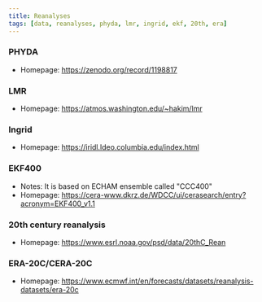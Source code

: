 ```yaml
---
title: Reanalyses
tags: [data, reanalyses, phyda, lmr, ingrid, ekf, 20th, era]
---
```


### PHYDA
+ Homepage: <https://zenodo.org/record/1198817>

### LMR
+ Homepage: <https://atmos.washington.edu/~hakim/lmr>

### Ingrid
+ Homepage: <https://iridl.ldeo.columbia.edu/index.html>

### EKF400
+ Notes: It is based on ECHAM ensemble called "CCC400"
+ Homepage: <https://cera-www.dkrz.de/WDCC/ui/cerasearch/entry?acronym=EKF400_v1.1>

### 20th century reanalysis
+ Homepage: <https://www.esrl.noaa.gov/psd/data/20thC_Rean>

### ERA-20C/CERA-20C
+ Homepage: <https://www.ecmwf.int/en/forecasts/datasets/reanalysis-datasets/era-20c>


